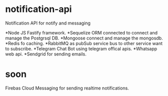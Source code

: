 # notification-api
Notification API for notify and messaging

*Node JS Fastify framework.
*Sequelize ORM connected to connect and manage the Postgrsql DB.
*Mongoose connect and manage the mongosdb.
*Redis fo caching.
*RabbitMQ as pubSub service bus to other service want to subscribe.
*Telegram Chat Bot using telegram offical apis.
*Whatsapp web api.
*Sendgrid for sending emails.


# soon
Firebas Cloud Messaging for sending realtime notifications.
